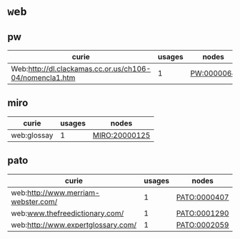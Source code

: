 # `web`

## pw

| curie                                                   |   usages | nodes                                                   |
|---------------------------------------------------------|----------|---------------------------------------------------------|
| Web:http://dl.clackamas.cc.or.us/ch106-04/nomencla1.htm |        1 | [PW:0000064](http://purl.obolibrary.org/obo/PW_0000064) |

## miro

| curie       |   usages | nodes                                                         |
|-------------|----------|---------------------------------------------------------------|
| web:glossay |        1 | [MIRO:20000125](http://purl.obolibrary.org/obo/MIRO_20000125) |

## pato

| curie                               |   usages | nodes                                                       |
|-------------------------------------|----------|-------------------------------------------------------------|
| web:http://www.merriam-webster.com/ |        1 | [PATO:0000407](http://purl.obolibrary.org/obo/PATO_0000407) |
| web:www.thefreedictionary.com/      |        1 | [PATO:0001290](http://purl.obolibrary.org/obo/PATO_0001290) |
| web:http://www.expertglossary.com/  |        1 | [PATO:0002059](http://purl.obolibrary.org/obo/PATO_0002059) |

